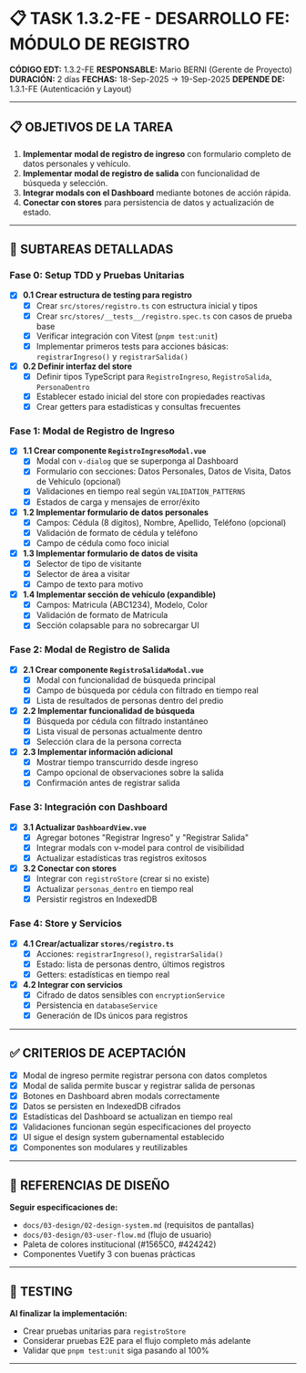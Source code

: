 # 📋 TASK 1.3.2-FE - DESARROLLO FE: MÓDULO DE REGISTRO

**CÓDIGO EDT:** 1.3.2-FE
**RESPONSABLE:** Mario BERNI (Gerente de Proyecto)
**DURACIÓN:** 2 días
**FECHAS:** 18-Sep-2025 → 19-Sep-2025
**DEPENDE DE:** 1.3.1-FE (Autenticación y Layout)

---

## 📋 OBJETIVOS DE LA TAREA

1. **Implementar modal de registro de ingreso** con formulario completo de datos personales y vehículo.
2. **Implementar modal de registro de salida** con funcionalidad de búsqueda y selección.
3. **Integrar modals con el Dashboard** mediante botones de acción rápida.
4. **Conectar con stores** para persistencia de datos y actualización de estado.

---

## 🚀 SUBTAREAS DETALLADAS

### Fase 0: Setup TDD y Pruebas Unitarias

- [x] **0.1 Crear estructura de testing para registro**
  - [x] Crear `src/stores/registro.ts` con estructura inicial y tipos
  - [x] Crear `src/stores/__tests__/registro.spec.ts` con casos de prueba base
  - [x] Verificar integración con Vitest (`pnpm test:unit`)
  - [x] Implementar primeros tests para acciones básicas: `registrarIngreso()` y `registrarSalida()`

- [x] **0.2 Definir interfaz del store**
  - [x] Definir tipos TypeScript para `RegistroIngreso`, `RegistroSalida`, `PersonaDentro`
  - [x] Establecer estado inicial del store con propiedades reactivas
  - [x] Crear getters para estadísticas y consultas frecuentes

### Fase 1: Modal de Registro de Ingreso

- [x] **1.1 Crear componente `RegistroIngresoModal.vue`**
  - [x] Modal con `v-dialog` que se superponga al Dashboard
  - [x] Formulario con secciones: Datos Personales, Datos de Visita, Datos de Vehículo (opcional)
  - [x] Validaciones en tiempo real según `VALIDATION_PATTERNS`
  - [x] Estados de carga y mensajes de error/éxito

- [x] **1.2 Implementar formulario de datos personales**
  - [x] Campos: Cédula (8 dígitos), Nombre, Apellido, Teléfono (opcional)
  - [x] Validación de formato de cédula y teléfono
  - [x] Campo de cédula como foco inicial

- [x] **1.3 Implementar formulario de datos de visita**
  - [x] Selector de tipo de visitante
  - [x] Selector de área a visitar
  - [x] Campo de texto para motivo

- [x] **1.4 Implementar sección de vehículo (expandible)**
  - [x] Campos: Matricula (ABC1234), Modelo, Color
  - [x] Validación de formato de Matricula
  - [x] Sección colapsable para no sobrecargar UI

### Fase 2: Modal de Registro de Salida

- [x] **2.1 Crear componente `RegistroSalidaModal.vue`**
  - [x] Modal con funcionalidad de búsqueda principal
  - [x] Campo de búsqueda por cédula con filtrado en tiempo real
  - [x] Lista de resultados de personas dentro del predio

- [x] **2.2 Implementar funcionalidad de búsqueda**
  - [x] Búsqueda por cédula con filtrado instantáneo
  - [x] Lista visual de personas actualmente dentro
  - [x] Selección clara de la persona correcta

- [x] **2.3 Implementar información adicional**
  - [x] Mostrar tiempo transcurrido desde ingreso
  - [x] Campo opcional de observaciones sobre la salida
  - [x] Confirmación antes de registrar salida

### Fase 3: Integración con Dashboard

- [x] **3.1 Actualizar `DashboardView.vue`**
  - [x] Agregar botones "Registrar Ingreso" y "Registrar Salida"
  - [x] Integrar modals con v-model para control de visibilidad
  - [x] Actualizar estadísticas tras registros exitosos

- [x] **3.2 Conectar con stores**
  - [x] Integrar con `registroStore` (crear si no existe)
  - [x] Actualizar `personas_dentro` en tiempo real
  - [x] Persistir registros en IndexedDB

### Fase 4: Store y Servicios

- [x] **4.1 Crear/actualizar `stores/registro.ts`**
  - [x] Acciones: `registrarIngreso()`, `registrarSalida()`
  - [x] Estado: lista de personas dentro, últimos registros
  - [x] Getters: estadísticas en tiempo real

- [x] **4.2 Integrar con servicios**
  - [x] Cifrado de datos sensibles con `encryptionService`
  - [x] Persistencia en `databaseService`
  - [x] Generación de IDs únicos para registros

---

## ✅ CRITERIOS DE ACEPTACIÓN

- [x] Modal de ingreso permite registrar persona con datos completos
- [x] Modal de salida permite buscar y registrar salida de personas
- [x] Botones en Dashboard abren modals correctamente
- [x] Datos se persisten en IndexedDB cifrados
- [x] Estadísticas del Dashboard se actualizan en tiempo real
- [x] Validaciones funcionan según especificaciones del proyecto
- [x] UI sigue el design system gubernamental establecido
- [x] Componentes son modulares y reutilizables

---

## 🎨 REFERENCIAS DE DISEÑO

**Seguir especificaciones de:**
- `docs/03-design/02-design-system.md` (requisitos de pantallas)
- `docs/03-design/03-user-flow.md` (flujo de usuario)
- Paleta de colores institucional (#1565C0, #424242)
- Componentes Vuetify 3 con buenas prácticas

---

## 🧪 TESTING

**Al finalizar la implementación:**
- Crear pruebas unitarias para `registroStore`
- Considerar pruebas E2E para el flujo completo más adelante
- Validar que `pnpm test:unit` siga pasando al 100%

---
